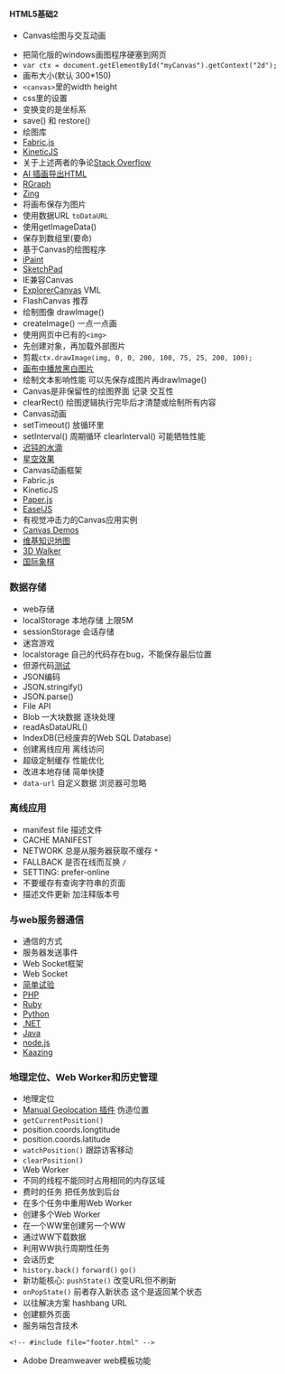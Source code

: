 #### **HTML5基础2**
* Canvas绘图与交互动画
+ 把简化版的windows画图程序硬塞到网页
+ `var ctx = document.getElementById("myCanvas").getContext("2d");`
+ 画布大小(默认 300*150)
+ `<canvas>`里的width height
+ css里的设置
+ 变换变的是坐标系
+ save() 和 restore()
+ 绘图库
+ [Fabric.js](http://fabricjs.com)
+ [KineticJS](http://kineticjs.com)
+ 关于上述两者的争论[Stack Overflow](http://tinyurl.com/canvas-libraries)
+ [AI 插画导出HTML](http://visitmix.com/labs/ai2canvas/)
+ [RGraph](http://www.rgraph.net/)
+ [Zing](http://www.zingchart.com/)
+ 将画布保存为图片
+ 使用数据URL `toDataURL`
+ 使用getImageData()
+ 保存到数组里(要命)
+ 基于Canvas的绘图程序
+ [iPaint](htttp://tinyurl.com/js-ipaint)
+ [SketchPad](http://mugtug.com/sketchpad)
+ IE兼容Canvas
+ [ExplorerCanvas](http://code.google.com/p/explorercanvas) VML
+ FlashCanvas 推荐
+ 绘制图像 drawImage()
+ createImage() 一点一点画
+ 使用网页中已有的`<img>`
+ 先创建对象，再加载外部图片
+ 剪裁`ctx.drawImage(img, 0, 0, 200, 100, 75, 25, 200, 100);`
+ [画布中播放黑白图片](http://html5doctor.com/video-canvas-magic)
+ 绘制文本影响性能 可以先保存成图片再drawImage()
+ Canvas是非保留性的绘图界面 记录 交互性
+ clearRect() 绘图逻辑执行完毕后才清楚或绘制所有内容
+ Canvas动画
+ setTimeout() 放循环里
+ setInterval() 周期循环 clearInterval() 可能牺牲性能
+ [迟钝的水滴](http://www.blobsallad.se)
+ [星空效果](http://tinyurl.com/crn3ed)
+ Canvas动画框架
+ Fabric.js
+ KineticJS
+ [Paper.js](http://paperjs.org)
+ [EaselJS](http://www.createjs.com)
+ 有视觉冲击力的Canvas应用实例
+ [Canvas Demos](http://www.canvasdemos.com)
+ [维基知识地图](http://en.inforapid.org)
+ [3D Walker](http://www.benjoffe.com/code/demos/canvascape)
+ [国际象棋](http://htmlchess.sourceforge.net/demo/example.html)


### 数据存储
+ web存储
+ localStorage 本地存储 上限5M
+ sessionStorage 会话存储
+ 迷宫游戏
+ localstorage 自己的代码存在bug，不能保存最后位置
+ 但源代码[测试](http://www.prosetech.com/html5/Chapter%2010/Maze.html)
+ JSON编码
+ JSON.stringify()
+ JSON.parse()
+ File API
+ Blob 一大块数据 逐块处理
+ readAsDataURL()
+ IndexDB(已经废弃的Web SQL Database)
+ 创建离线应用 离线访问
+ 超级定制缓存 性能优化
+ 改进本地存储 简单快捷
+ `data-url` 自定义数据 浏览器可忽略

### 离线应用
+ manifest file 描述文件
+ CACHE MANIFEST
+  NETWORK 总是从服务器获取不缓存 `*`
+ FALLBACK 是否在线而互换 `/`
+ SETTING: prefer-online
+ 不要缓存有查询字符串的页面
+ 描述文件更新 加注释版本号

### 与web服务器通信
+ 通信的方式
+ 服务器发送事件
+ Web Socket框架
+ Web Socket
+ [简单试验](http://www.websocket.org/echo.html)
+ [PHP](http://code.google.com/p/phpwebsocket)
+ [Ruby](http://github.com/igrigorik/em-websocket)
+ [Python](http://code.google.com/p/pywebsocket)
+ [.NET](http://superwebsocket.codeplex.com)
+ [Java](http://jwebsocket.org/)
+ [node.js](http://github.com/miksago/node-websocket-server)
+ [Kaazing](http://kaazing.com/products/html5-edition.html)

### 地理定位、Web Worker和历史管理
+ 地理定位
+ [Manual Geolocation 插件](http://tinyurl.com/manual-geo) 伪造位置
+ `getCurrentPosition()`
+ position.coords.longtitude
+ position.coords.latitude
+ `watchPosition()` 跟踪访客移动
+ `clearPosition()`
+ Web Worker
 + 不同的线程不能同时占用相同的内存区域
 + 费时的任务 把任务放到后台
+ 在多个任务中重用Web Worker
+ 创建多个Web Worker
+ 在一个WW里创建另一个WW
+ 通过WW下载数据
+ 利用WW执行周期性任务
+ 会话历史
 + `history.back()` `forward()` `go()`
+ 新功能核心: `pushState()` 改变URL但不刷新
+ `onPopState()` 前者存入新状态 这个是返回某个状态
+ 以往解决方案 hashbang URL
 + 创建额外页面
+ 服务端包含技术 
~~~
<!-- #include file="footer.html" -->
~~~
+ Adobe Dreamweaver web模板功能
